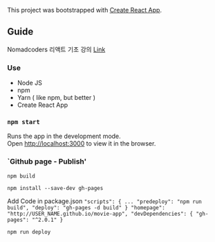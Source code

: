This project was bootstrapped with [Create React App](https://github.com/facebook/create-react-app).

## Guide

Nomadcoders 리액트 기초 강의 [Link](https://academy.nomadcoders.co/)

### Use
- Node JS
- npm
- Yarn ( like npm, but better )
- Create React App

### `npm start`

Runs the app in the development mode.<br>
Open [http://localhost:3000](http://localhost:3000) to view it in the browser.

### `Github page - Publish'

`npm build`

`npm install --save-dev gh-pages`

Add Code in package.json
`
  "scripts": {
    ...
    "predeploy": "npm run build",
    "deploy": "gh-pages -d build"
  }
  "homepage": "http://USER_NAME.github.io/movie-app",
  "devDependencies": {
    "gh-pages": "^2.0.1"
  }
`

`npm run deploy`